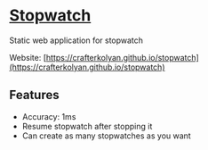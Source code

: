 # [Stopwatch](https://crafterkolyan.github.io/stopwatch)

Static web application for stopwatch

Website: [https://crafterkolyan.github.io/stopwatch](https://crafterkolyan.github.io/stopwatch)

## Features
- Accuracy: 1ms
- Resume stopwatch after stopping it
- Can create as many stopwatches as you want